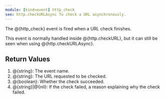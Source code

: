 ```yaml
---
module: [kind=event] http_check
see: http.checkURLAsync To check a URL asynchronously.
---
```


<!--
SPDX-FileCopyrightText: 2021 The CC: Tweaked Developers

SPDX-License-Identifier: LicenseRef-CCPL
-->

The @{http_check} event is fired when a URL check finishes.

This event is normally handled inside @{http.checkURL}, but it can still be seen when using @{http.checkURLAsync}.

## Return Values
1. @{string}: The event name.
2. @{string}: The URL requested to be checked.
3. @{boolean}: Whether the check succeeded.
4. <span class="type">@{string}|@{nil}</span>: If the check failed, a reason explaining why the check failed.
